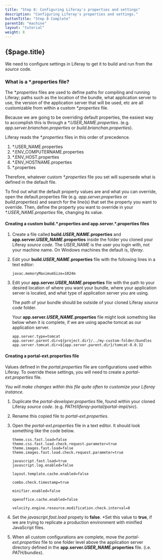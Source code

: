```yaml
---
title: "Step 8: Configuring Liferay's properties and settings"
description: "Configuring Liferay's properties and settings."
buttonTitle: "Step 8 Complete"
parentId: "machine"
layout: "tutorial"
weight: 8
---
```


## {$page.title}

We need to configure settings in Liferay to get it to build and run from the *source* code.

### What is a \*.properties file?

The *\*.properties* files are used to define paths for compiling and running Liferay; paths such as the location of the bundle, what application server to use, the version of the application server that will be used, etc are all customizable from within a custom *\*.properties* file.

Because we are going to be overriding default properties, the easiest way to accomplish this is through a *\*.USER_NAME.properties*. (e.g. *app.server.brianchan.properties* or *build.brianchan.properties*).

Liferay reads the *\*.properties* files in this order of precedence.
1. *.USER_NAME.properties
2. *.ENV_COMPUTERNAME.properties
3. *.ENV_HOST.properties
4. *.ENV_HOSTNAME.properties
5. *.properties

Therefore, whatever custom *\*.properties* file you set will supersede what is defined in the default file.

To find out what the default property values are and what you can override, open the default.properties file (e.g. *app.server.properties* or *build.properties*) and search for the line(s) that set the property you want to override. Then, define the property you want to override in your *\*.USER_NAME.properties* file, changing its value.

#### Creating a custom build.\*.properties and app.server.\*.properties files

1. Create a file called **build._USER\_NAME_.properties** and **app.server._USER\_NAME_.properties** inside the folder you cloned your Liferay *source code*.
    The *USER_NAME* is the user you login with, not your machine name. On Windows machines the default is, *liferay*.
2. Edit your **build._USER\_NAME_.properties** file with the following lines in a text editor:

    ```shell
    javac.memoryMaximumSize=1024m
    ```
3. Edit your **app.server._USER\_NAME_.properties** file with the path to your desired location of where you want your bundle, where your application server is located, and what type of application server you are using.

    The *path* of your bundle should be outside of your cloned Liferay *source code* folder.

    Your **app.server._USER\_NAME_.properties** file might look something like below when it is complete, if we are using apache tomcat as our application server.

    ```shell
    app.server.type=tomcat
    app.server.parent.dir=${project.dir}/../my-custom-folder/bundles
    app.server.tomcat.dir=${app.server.parent.dir}/tomcat-8.0.32
    ```

#### Creating a portal-ext.properties file

Values defined in the *portal.properties* file are configurations used within Liferay. To override these settings, you will need to create a *portal-ext.properties* file.

*You will make changes within this file quite often to customize your Liferay instance.*

1. Duplicate the *portal-developer.properties* file, found within your cloned Liferay *source code*.  (e.g. *PATH/liferay-portal/portal-impl/src*).
2. Rename this copied file to *portal-ext.properties*.
3. Open the *portal-ext.properties* file in a text editor. It should look something like the code below.

    ```shell
    theme.css.fast.load=false
    theme.css.fast.load.check.request.parameter=true
    theme.images.fast.load=false
    theme.images.fast.load.check.request.parameter=true

    javascript.fast.load=true
    javascript.log.enabled=false

    layout.template.cache.enabled=false

    combo.check.timestamp=true

    minifier.enabled=false

    openoffice.cache.enabled=false

    velocity.engine.resource.modification.check.interval=0
    ```
4. Set the *javascript.fast.load* propety to **false**. *Set this value to **true**, if we are trying to replicate a production environment with minified JavaScript files.
5. When all custom configurations are complete, move the *portal-ext.properties* file to one folder level above the application server directory defined in the **app.server._USER\_NAME_.properties** file. (i.e. *PATH/bundles*).